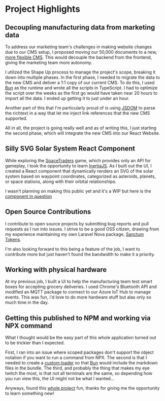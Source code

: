 # Project Highlights

## Decoupling manufacturing data from marketing data

To address our marketing team's challenges in making website changes due to our CMS setup, I proposed moving our 50,000 documents to a new, [more flexible CMS](https://www.sanity.io/). This would decouple the backend from the frontend, giving the marketing team more autonomy.

I utilized the Shape Up process to manage the project's scope, breaking it down into multiple phases. In the first phase, I needed to migrate the data to the new CMS and deliver a 1:1 copy of our current CMS. To do this, I used [Bun](https://bun.sh/) as the runtime and wrote all the scripts in TypeScript. I had to optimize the script over the weeks as the first go would have taken near 20 hours to import all the data. I ended up getting it to just under an hour.

Another part of this that I'm particularly proud of is using [JSDOM](https://github.com/jsdom/jsdom) to parse the richtext in a way that let me inject link references that the new CMS supported.

All in all, the project is going really well and as of writing this, I just starting the second phase, which will integrate the new CMS into our React Website.

## Silly SVG Solar System React Component

While exploring the [SpaceTraders](https://spacetraders.io/) game, which provides only an API for gameplay, I took the opportunity to learn [InertiaJS](https://inertiajs.com/). As I built out the UI, I created a React component that dynamically renders an SVG of the solar system based on waypoint coordinates, categorized as asteroids, planets, or space stations, along with their orbital relationships.

I wasn't planning on making this public yet and it's a WIP but here is the [component in question](https://github.com/JeffBeltran/space-trader/blob/main/resources/js/Components/SystemMap.tsx)

## Open Source Contributions

I contribute to open source projects by submitting bug reports and pull requests as I run into issues. I strive to be a good OSS citizen, drawing from my experience maintaining my own Laravel Nova package, [Sanctum Tokens](https://github.com/JeffBeltran/sanctum-tokens).

I'm also looking forward to this being a feature of the job, I want to contribute more but just haven't found the bandwidth to make it a priority.

## Working with physical hardware

At my previous job, I built a UI to help the manufacturing team test smart boxes for accepting grocery deliveries. I used Chrome's Bluetooth API and modified an MQTT package to connect to our Azure IoT Hub to manage events. This was fun, i'd love to do more hardware stuff but alas only so much time in the day.

## Getting this published to NPM and working via NPX command

What I thought would be the easy part of this whole application turned out to be trickier than I expected.

First, I ran into an issue where scoped packages don't support the object notation if you want to run a command from NPX. The second is that I needed to create a [custom loader](https://bun.sh/docs/bundler/loaders) so that [Bun](https://bun.sh/) would include the markdown files in the bundle. The third, and probably the thing that makes my eye twitch the most, is that not all terminals are the same, so depending how you run view this, the UI might not be what I wanted...

Anyways, found this [whole project](https://github.com/JeffBeltran/tailwind-example) fun, thanks for giving me the opportunity to learn something new!

